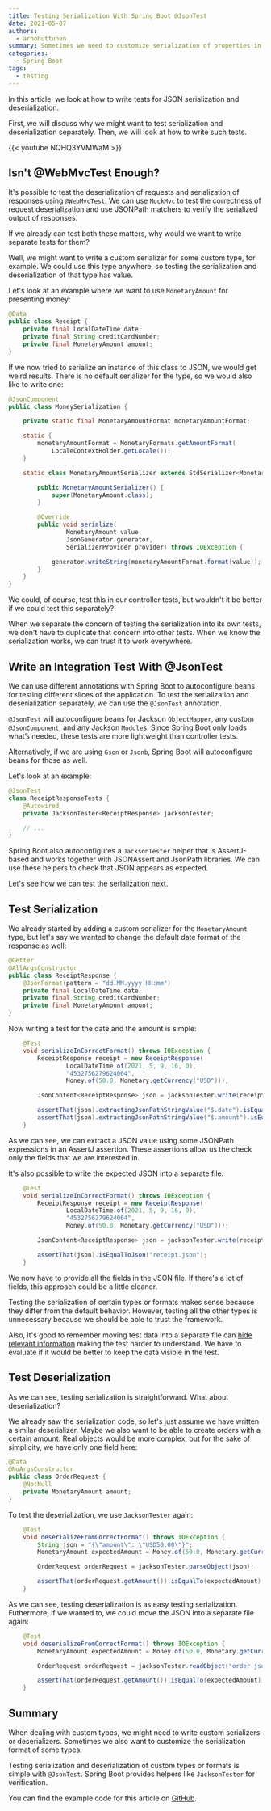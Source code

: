 ```yaml
---
title: Testing Serialization With Spring Boot @JsonTest
date: 2021-05-07
authors:
  - arhohuttunen
summary: Sometimes we need to customize serialization of properties in Spring. Learn how to test JSON serialization with Spring Boot @JsonTest.
categories:
  - Spring Boot
tags:
  - testing
---
```


In this article, we look at how to write tests for JSON serialization and deserialization.

First, we will discuss why we might want to test serialization and deserialization separately. Then, we will look at how to write such tests.

{{< youtube NQHQ3YVMWaM >}}
<br/>

## Isn't @WebMvcTest Enough?

It's possible to test the deserialization of requests and serialization of responses using `@WebMvcTest`. We can use `MockMvc` to test the correctness of request deserialization and use JSONPath matchers to verify the serialized output of responses.

If we already can test both these matters, why would we want to write separate tests for them?

Well, we might want to write a custom serializer for some custom type, for example. We could use this type anywhere, so testing the serialization and deserialization of that type has value.

Let's look at an example where we want to use `MonetaryAmount` for presenting money:

```java
@Data
public class Receipt {
    private final LocalDateTime date;
    private final String creditCardNumber;
    private final MonetaryAmount amount;
}
```

If we now tried to serialize an instance of this class to JSON, we would get weird results. There is no default serializer for the type, so we would also like to write one:

```java
@JsonComponent
public class MoneySerialization {

    private static final MonetaryAmountFormat monetaryAmountFormat;

    static {
        monetaryAmountFormat = MonetaryFormats.getAmountFormat(
            LocaleContextHolder.getLocale());
    }

    static class MonetaryAmountSerializer extends StdSerializer<MonetaryAmount> {

        public MonetaryAmountSerializer() {
            super(MonetaryAmount.class);
        }

        @Override
        public void serialize(
                MonetaryAmount value,
                JsonGenerator generator,
                SerializerProvider provider) throws IOException {

            generator.writeString(monetaryAmountFormat.format(value));
        }
    }
}
```

We could, of course, test this in our controller tests, but wouldn't it be better if we could test this separately?

When we separate the concern of testing the serialization into its own tests, we don't have to duplicate that concern into other tests. When we know the serialization works, we can trust it to work everywhere.

## Write an Integration Test With @JsonTest

We can use different annotations with Spring Boot to autoconfigure beans for testing different slices of the application. To test the serialization and deserialization separately, we can use the `@JsonTest` annotation.

`@JsonTest` will autoconfigure beans for Jackson `ObjectMapper`, any custom `@JsonComponent`, and any Jackson `Module`s. Since Spring Boot only loads what’s needed, these tests are more lightweight than controller tests.

Alternatively, if we are using `Gson` or `Jsonb`, Spring Boot will autoconfigure beans for those as well.

Let's look at an example:

```java
@JsonTest
class ReceiptResponseTests {
    @Autowired
    private JacksonTester<ReceiptResponse> jacksonTester;

    // ...
}
```

Spring Boot also autoconfigures a `JacksonTester` helper that is AssertJ-based and works together with JSONAssert and JsonPath libraries. We can use these helpers to check that JSON appears as expected.

Let's see how we can test the serialization next.

## Test Serialization

We already started by adding a custom serializer for the `MonetaryAmount` type, but let's say we wanted to change the default date format of the response as well:

```java
@Getter
@AllArgsConstructor
public class ReceiptResponse {
    @JsonFormat(pattern = "dd.MM.yyyy HH:mm")
    private final LocalDateTime date;
    private final String creditCardNumber;
    private final MonetaryAmount amount;
}
```

Now writing a test for the date and the amount is simple:

```java
    @Test
    void serializeInCorrectFormat() throws IOException {
        ReceiptResponse receipt = new ReceiptResponse(
                LocalDateTime.of(2021, 5, 9, 16, 0),
                "4532756279624064",
                Money.of(50.0, Monetary.getCurrency("USD")));

        JsonContent<ReceiptResponse> json = jacksonTester.write(receipt);

        assertThat(json).extractingJsonPathStringValue("$.date").isEqualTo("09.05.2021 16:00");
        assertThat(json).extractingJsonPathStringValue("$.amount").isEqualTo("USD50.00");
    }
```

As we can see, we can extract a JSON value using some JSONPath expressions in an AssertJ assertion. These assertions allow us the check only the fields that we are interested in.

It's also possible to write the expected JSON into a separate file:

```java
    @Test
    void serializeInCorrectFormat() throws IOException {
        ReceiptResponse receipt = new ReceiptResponse(
                LocalDateTime.of(2021, 5, 9, 16, 0),
                "4532756279624064",
                Money.of(50.0, Monetary.getCurrency("USD")));

        JsonContent<ReceiptResponse> json = jacksonTester.write(receipt);

        assertThat(json).isEqualToJson("receipt.json");
    }
```

We now have to provide all the fields in the JSON file. If there's a lot of fields, this approach could be a little cleaner.

Testing the serialization of certain types or formats makes sense because they differ from the default behavior. However, testing all the other types is unnecessary because we should be able to trust the framework.

Also, it's good to remember moving test data into a separate file can [hide relevant information](/test-readability) making the test harder to understand. We have to evaluate if it would be better to keep the data visible in the test.

## Test Deserialization

As we can see, testing serialization is straightforward. What about deserialization?

We already saw the serialization code, so let's just assume we have written a similar deserializer. Maybe we also want to be able to create orders with a certain amount. Real objects would be more complex, but for the sake of simplicity, we have only one field here:

```java
@Data
@NoArgsConstructor
public class OrderRequest {
    @NotNull
    private MonetaryAmount amount;
}
```

To test the deserialization, we use `JacksonTester` again:

```java
    @Test
    void deserializeFromCorrectFormat() throws IOException {
        String json = "{\"amount\": \"USD50.00\"}";
        MonetaryAmount expectedAmount = Money.of(50.0, Monetary.getCurrency("USD"));

        OrderRequest orderRequest = jacksonTester.parseObject(json);

        assertThat(orderRequest.getAmount()).isEqualTo(expectedAmount);
    }
```

As we can see, testing deserialization is as easy testing serialization. Futhermore, if we wanted to, we could move the JSON into a separate file again:

```java
    @Test
    void deserializeFromCorrectFormat() throws IOException {
        MonetaryAmount expectedAmount = Money.of(50.0, Monetary.getCurrency("USD"));

        OrderRequest orderRequest = jacksonTester.readObject("order.json");

        assertThat(orderRequest.getAmount()).isEqualTo(expectedAmount);
    }
```

## Summary

When dealing with custom types, we might need to write custom serializers or deserializers. Sometimes we also want to customize the serialization format of some types.

Testing serialization and deserialization of custom types or formats is simple with `@JsonTest`. Spring Boot provides helpers like `JacksonTester` for verification.

You can find the example code for this article on [GitHub](https://github.com/arhohuttunen/spring-boot-test-examples/tree/main/spring-boot-jsontest).
